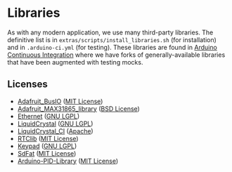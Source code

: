 # Libraries

As with any modern application, we use many third-party libraries. The definitive list is in `extras/scripts/install_libraries.sh` (for installation) and in `.arduino-ci.yml` (for testing). These libraries are found in [Arduino Continuous Integration](https://github.com/Arduino-CI/) where we have forks of generally-available libraries that have been augmented with testing mocks.

## Licenses

*   [Adafruit_BusIO](https://github.com/Arduino-CI/Adafruit_BusIO) ([MIT License](https://github.com/Arduino-CI/Adafruit_BusIO/blob/master/LICENSE))
*   [Adafruit_MAX31865_library](https://github.com/Arduino-CI/Adafruit_MAX31865) ([BSD License](https://github.com/Arduino-CI/Adafruit_MAX31865/blob/main/src/Adafruit_MAX31865.cpp))
*   [Ethernet](https://github.com/Arduino-CI/Ethernet) ([GNU LGPL](https://github.com/Arduino-CI/Ethernet#license))
*   [LiquidCrystal](https://github.com/arduino-libraries/LiquidCrystal) ([GNU LGPL](https://github.com/arduino-libraries/LiquidCrystal#README))
*   [LiquidCrystal_CI](https://github.com/Arduino-CI/LiquidCrystal_CI) ([Apache](https://github.com/arduino-libraries/LiquidCrystal/blob/master/README.adoc))
*   [RTClib](https://github.com/Arduino-CI/RTClib) ([MIT License](https://github.com/Arduino-CI/RTClib/blob/master/license.txt))
*   [Keypad](https://github.com/Arduino-CI/Keypad) ([GNU LGPL](https://github.com/Arduino-CI/Keypad/blob/main/src/Keypad.h))
*   [SdFat](https://github.com/Arduino-CI/Arduino-PID-Library) ([MIT License](https://github.com/Arduino-CI/SdFat/blob/main/LICENSE.md))
*   [Arduino-PID-Library](https://github.com/Arduino-CI/Arduino-PID-Library) ([MIT License](https://github.com/Arduino-CI/Arduino-PID-Library/blob/master/src/PID_v1.cpp))
